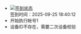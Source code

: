 - [![签到状态](https://github.com/womade/Cloud189-Actions/actions/workflows/main.yml/badge.svg?branch=main)](https://github.com/womade/Cloud189-Actions/actions/workflows/main.yml) <br> 签到时间：2025-09-25 18:40:12
- 开始执行帐号1
- 设备ID不存在，需要二次设备校验
